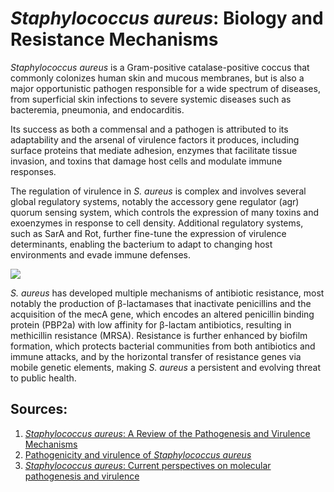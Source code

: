 # _Staphylococcus aureus_: Biology and Resistance Mechanisms

_Staphylococcus aureus_ is a Gram-positive catalase-positive coccus that commonly colonizes human skin and mucous membranes, but is also a major opportunistic pathogen responsible for a wide spectrum of diseases, from superficial skin infections to severe systemic diseases such as bacteremia, pneumonia, and endocarditis.

Its success as both a commensal and a pathogen is attributed to its adaptability and the arsenal of virulence factors it produces, including surface proteins that mediate adhesion, enzymes that facilitate tissue invasion, and toxins that damage host cells and modulate immune responses.

The regulation of virulence in _S. aureus_ is complex and involves several global regulatory systems, notably the accessory gene regulator (agr) quorum sensing system, which controls the expression of many toxins and exoenzymes in response to cell density. Additional regulatory systems, such as SarA and Rot, further fine-tune the expression of virulence determinants, enabling the bacterium to adapt to changing host environments
and evade immune defenses. 

<img src="../images/mrsa.png">


_S. aureus_ has developed multiple mechanisms of antibiotic resistance, most notably the production of β-lactamases that inactivate penicillins and the acquisition of the mecA gene, which encodes an altered penicillin binding protein (PBP2a) with low affinity for β-lactam antibiotics, resulting in methicillin resistance (MRSA). Resistance is further enhanced by biofilm formation, which protects bacterial communities from both antibiotics and immune attacks, and by the horizontal transfer of resistance genes via mobile genetic elements, making _S. aureus_ a persistent and evolving threat to public health. 

## Sources: 
1. [_Staphylococcus aureus_: A Review of the Pathogenesis and Virulence Mechanisms
](https://pubmed.ncbi.nlm.nih.gov/40426537/)
2. [Pathogenicity and virulence of _Staphylococcus aureus_
](https://pubmed.ncbi.nlm.nih.gov/33522395/)
3. [_Staphylococcus aureus_: Current perspectives on molecular pathogenesis and virulence
](https://pubmed.ncbi.nlm.nih.gov/39758277/)
